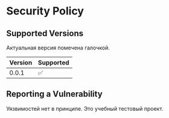 # Security Policy

## Supported Versions

Актуальная версия помечена галочкой.

| Version | Supported          |
| ------- | ------------------ |
| 0.0.1   | :white_check_mark: |

## Reporting a Vulnerability

Уязвимостей нет в принципе. Это учебный тестовый проект.
